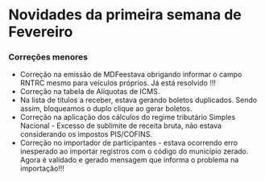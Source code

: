 # Novidades da primeira semana de Fevereiro

### Correções menores
- Correção na emissão de MDFeestava obrigando informar o campo RNTRC mesmo para veículos próprios. Já está resolvido !!!
- Correção na tabela de Alíquotas de ICMS.
- Na lista de títulos a receber, estava gerando boletos duplicados. Sendo assim, bloqueamos o duplo clique ao gerar boletos.
- Correção na aplicação dos cálculos do regime tributário Simples Nacional - Excesso de sublimite de receita bruta, não estava considerando os impostos PIS/COFINS.
- Correção no importador de participantes - estava ocorrendo erro inesperado ao importar registros com o código do município zerado. Agora é validado e gerado mensagem que informa o problema na importação!!!

